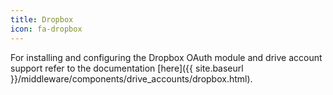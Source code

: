 ```yaml
---
title: Dropbox
icon: fa-dropbox
---
```


For installing and configuring the Dropbox OAuth module and drive account support refer to the documentation [here]({{ site.baseurl }}/middleware/components/drive_accounts/dropbox.html).